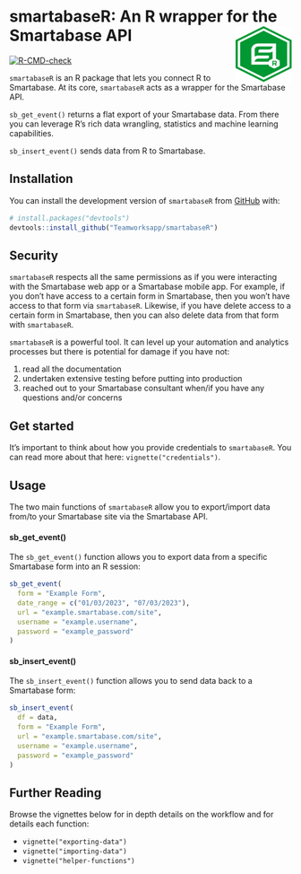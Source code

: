 
# smartabaseR: An R wrapper for the Smartabase API <img src="man/figures/logo.png" align="right" height="100" style="float:right; height:100px; width:100px">

<!-- badges: start -->

[![R-CMD-check](https://github.com/Teamworksapp/smartabaseR/actions/workflows/R-CMD-check.yaml/badge.svg)](https://github.com/Teamworksapp/smartabaseR/actions/workflows/R-CMD-check.yaml)
<!-- badges: end -->

`smartabaseR` is an R package that lets you connect R to Smartabase. At
its core, `smartabaseR` acts as a wrapper for the Smartabase API.

`sb_get_event()` returns a flat export of your Smartabase data. From
there you can leverage R’s rich data wrangling, statistics and machine
learning capabilities.

`sb_insert_event()` sends data from R to Smartabase.

## Installation

You can install the development version of `smartabaseR` from
[GitHub](https://github.com/) with:

``` r
# install.packages("devtools")
devtools::install_github("Teamworksapp/smartabaseR")
```

## Security

`smartabaseR` respects all the same permissions as if you were
interacting with the Smartabase web app or a Smartabase mobile app. For
example, if you don’t have access to a certain form in Smartabase, then
you won’t have access to that form via `smartabaseR`. Likewise, if you
have delete access to a certain form in Smartabase, then you can also
delete data from that form with `smartabaseR`.

`smartabaseR` is a powerful tool. It can level up your automation and
analytics processes but there is potential for damage if you have not:

1.  read all the documentation
2.  undertaken extensive testing before putting into production
3.  reached out to your Smartabase consultant when/if you have any
    questions and/or concerns

## Get started

It’s important to think about how you provide credentials to
`smartabaseR`. You can read more about that here:
`vignette("credentials")`.

## Usage

The two main functions of `smartabaseR` allow you to export/import data
from/to your Smartabase site via the Smartabase API.

#### sb_get_event()

The `sb_get_event()` function allows you to export data from a specific
Smartabase form into an R session:

``` r
sb_get_event(
  form = "Example Form",
  date_range = c("01/03/2023", "07/03/2023"),
  url = "example.smartabase.com/site",
  username = "example.username",
  password = "example_password"
)
```

#### sb_insert_event()

The `sb_insert_event()` function allows you to send data back to a
Smartabase form:

``` r
sb_insert_event(
  df = data,
  form = "Example Form",
  url = "example.smartabase.com/site",
  username = "example.username",
  password = "example_password"
)
```

## Further Reading

Browse the vignettes below for in depth details on the workflow and for
details each function:

- `vignette("exporting-data")`
- `vignette("importing-data")`
- `vignette("helper-functions")`
